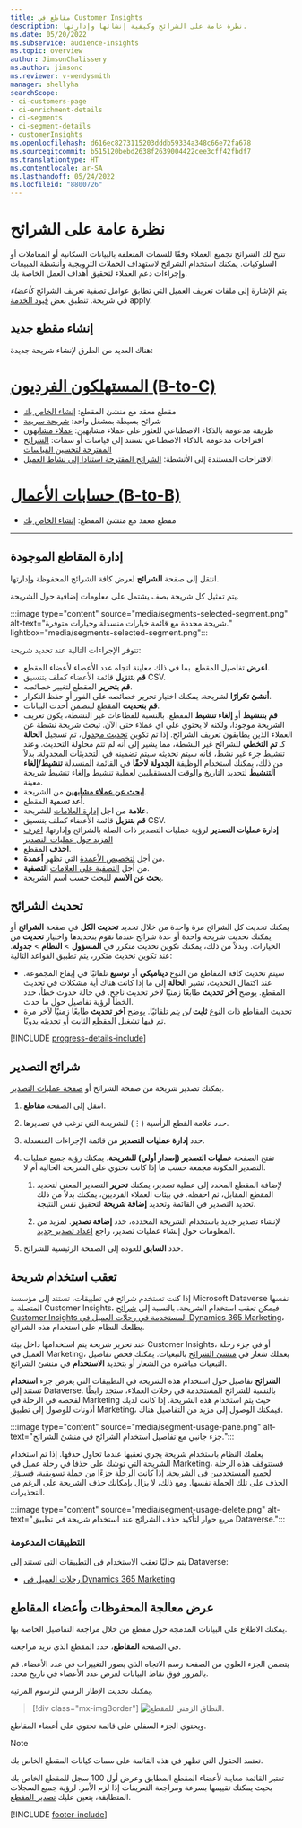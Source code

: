 ```yaml
---
title: مقاطع في Customer Insights
description: نظرة عامة على الشرائح وكيفية إنشائها وإدارتها.
ms.date: 05/20/2022
ms.subservice: audience-insights
ms.topic: overview
author: JimsonChalissery
ms.author: jimsonc
ms.reviewer: v-wendysmith
manager: shellyha
searchScope:
- ci-customers-page
- ci-enrichment-details
- ci-segments
- ci-segment-details
- customerInsights
ms.openlocfilehash: d616ec8273115203dddb59334a348c66e72fa678
ms.sourcegitcommit: b515120bebd2638f2639004422cee3cff42fbdf7
ms.translationtype: HT
ms.contentlocale: ar-SA
ms.lasthandoff: 05/24/2022
ms.locfileid: "8800726"
---
```

# <a name="segments-overview"></a>نظرة عامة على الشرائح

تتيح لك الشرائح تجميع العملاء وفقًا للسمات المتعلقة بالبيانات السكانية أو المعاملات أو السلوكيات. يمكنك استخدام الشرائح لاستهداف الحملات الترويجية وأنشطة المبيعات وإجراءات دعم العملاء لتحقيق أهداف العمل الخاصة بك.

يتم الإشارة إلى ملفات تعريف العميل التي تطابق عوامل تصفية تعريف الشرائح *كأعضاء* في شريحة. تنطبق بعض [قيود الخدمة](/dynamics365/customer-insights/service-limits) apply.

## <a name="create-a-new-segment"></a>إنشاء مقطع جديد

هناك العديد من الطرق لإنشاء شريحة جديدة: 

# <a name="individual-consumers-b-to-c"></a>[المستهلكون الفرديون (B-to-C)](#tab/b2c)

- مقطع معقد مع منشئ المقطع: [إنشاء الخاص بك](segment-builder.md#create-a-new-segment) 
- شرائح بسيطة بمشغل واحد: [شريحة سريعة](segment-builder.md#quick-segments) 
- طريقة مدعومة بالذكاء الاصطناعي للعثور على عملاء مشابهين: [عملاء مشابهون](find-similar-customer-segments.md) 
- اقتراحات مدعومة بالذكاء الاصطناعي تستند إلى قياسات أو سمات: [الشرائح المقترحة لتحسين القياسات](suggested-segments.md) 
- الاقتراحات المستندة إلى الأنشطة: [الشرائح المقترحة استنادا إلى نشاط العميل](suggested-segments-activity.md) 

# <a name="business-accounts-b-to-b"></a>[حسابات الأعمال (B-to-B)](#tab/b2b)

- مقطع معقد مع منشئ المقطع: [إنشاء الخاص بك](segment-builder.md#create-a-new-segment)

---

## <a name="manage-existing-segments"></a>إدارة المقاطع الموجودة

انتقل إلى صفحة **الشرائح** لعرض كافة الشرائح المحفوظة وإدارتها.

يتم تمثيل كل شريحة بصف يشتمل على معلومات إضافية حول الشريحة.

:::image type="content" source="media/segments-selected-segment.png" alt-text="شريحة محددة مع قائمة خيارات منسدلة وخيارات متوفرة." lightbox="media/segments-selected-segment.png":::

تتوفر الإجراءات التالية عند تحديد شريحة:

- **اعرض** تفاصيل المقطع، بما في ذلك معاينة اتجاه عدد الأعضاء لأعضاء المقطع.
- **قم بتنزيل** قائمة الأعضاء كملف بتنسيق CSV.
- **قم بتحرير** المقطع لتغيير خصائصه.
- **أنشئ تكرارًا** لشريحة. يمكنك اختيار تحرير خصائصه على الفور أو حفظ التكرار.
- **قم بتحديث** المقطع ليتضمن أحدث البيانات.
- **قم بتنشيط** أو **إلغاء تنشيط** المقطع. بالنسبة للقطاعات غير النشطة، يكون تعريف الشريحة موجودا، ولكنه لا يحتوي علي اي عملاء حتى الآن. تبحث شريحة نشطة عن العملاء الذين يطابقون تعريف الشرائح. إذا تم تكوين [تحديث مجدول](system.md#schedule-tab)، تم تسجيل **الحالة** كـ **تم التخطي** للشرائح غير النشطة، مما يشير إلى أنه لم تتم محاولة التحديث. وعند تنشيط جزء غير نشط، فانه سيتم تحديثه سيتم تضمينه في التحديثات المجدولة.
  بدلاً من ذلك، يمكنك استخدام الوظيفة **الجدولة لاحقًا** في القائمة المنسدلة **تنشيط/إلغاء التنشيط** لتحديد التاريخ والوقت المستقبليين لعملية تنشيط وإلغاء تنشيط شريحة معينة.
- **[ابحث عن عملاء مشابهين](find-similar-customer-segments.md)** من الشريحة.
- **أعد تسمية** المقطع.
- **علامة** من اجل [إدارة العلامات](work-with-tags-columns.md#manage-tags) للشريحة.
- **قم بتنزيل** قائمة الأعضاء كملف بتنسيق CSV.
- **إدارة عمليات التصدير** لرؤية عمليات التصدير ذات الصلة بالشرائح وإدارتها. [اعرف المزيد حول عمليات التصدير](export-destinations.md)
- **احذف** المقطع.
- **أعمدة‏‎** من أجل [لتخصيص الأعمدة](work-with-tags-columns.md#customize-columns) التي تظهر.
- **التصفية‏‎** من أجل [التصفية على العلامات](work-with-tags-columns.md#filter-on-tags).
- **بحث عن الاسم** للبحث حسب اسم الشريحة.

## <a name="refresh-segments"></a>تحديث الشرائح

يمكنك تحديث كل الشرائح مرة واحدة من خلال تحديد **تحديث الكل** في صفحة **الشرائح** أو يمكنك تحديث شريحة واحدة أو عدة شرائح عندما تقوم بتحديدها واختيار **تحديث** من الخيارات. وبدلاً من ذلك، يمكنك تكوين تحديث متكرر في **المسؤول** > **النظام** > **جدولة**. عند تكوين تحديث متكرر، يتم تطبيق القواعد التالية:

- سيتم تحديث كافة المقاطع من النوع **ديناميكي** أو **توسيع** تلقائيًا في إيقاع المجموعة. عند اكتمال التحديث، تشير **الحالة** إلى ما إذا كانت هناك أية مشكلات في تحديث المقطع. يوضح **آخر تحديث** طابعًا زمنيًا لآخر تحديث ناجح. في حالة حدوث خطأ، حدد الخطأ لرؤية تفاصيل حول ما حدث.
- تحديث المقاطع ذات النوع **ثابت** *لن يتم* تلقائيًا. يوضح **آخر تحديث** طابعًا زمنيًا لآخر مرة تم فيها تشغيل المقطع الثابت أو تحديثه يدويًا.

[!INCLUDE [progress-details-include](includes/progress-details-pane.md)]

## <a name="export-segments"></a>شرائح التصدير

يمكنك تصدير شريحة من صفحة الشرائح أو [صفحة عمليات التصدير](export-destinations.md). 

1. انتقل إلى الصفحة **مقاطع**.

1. حدد علامة القطع الرأسية (&vellip;) للشريحة التي ترغب في تصديرها.

1. حدد **إدارة عمليات التصدير** من قائمة الإجراءات المنسدلة.

1. تفتح الصفحة **عمليات التصدير (إصدار أولي) للشريحة**. يمكنك رؤية جميع عمليات التصدير المكونة مجمعة حسب ما إذا كانت تحتوي على الشريحة الحالية أم لا.

   1. لإضافة المقطع المحدد إلى عملية تصدير، يمكنك **تحرير** التصدير المعني لتحديد المقطع المقابل، ثم احفظه. في بيئات العملاء الفرديين، يمكنك بدلاً من ذلك تحديد التصدير في القائمة وتحديد **إضافة شريحة** لتحقيق نفس النتيجة.

   1. لإنشاء تصدير جديد باستخدام الشريحة المحددة، حدد **إضافة تصدير**. لمزيد من المعلومات حول إنشاء عمليات تصدير، راجع [إعداد تصدير جديد](export-destinations.md#set-up-a-new-export).

1. حدد **السابق** للعودة إلى الصفحة الرئيسية للشرائح.

## <a name="track-usage-of-a-segment"></a>تعقب استخدام شريحة

إذا كنت تستخدم شرائح في تطبيقات، تستند إلى مؤسسة Microsoft Dataverse نفسها المتصلة بـ Customer Insights، فيمكن تعقب استخدام الشريحة. بالنسبة إلى [شرائح Customer Insights المستخدمة في رحلات العميل في Dynamics 365 Marketing](/dynamics365/marketing/real-time-marketing-ci-profile)، يطلعك النظام على استخدام هذه الشرائح.

عند تحرير شريحة يتم استخدامها داخل بيئة Customer Insights، أو في جزء رحلة العميل في Marketing، يعملك شعار في [منشئ الشرائح](segment-builder.md) بالتبعيات. يمكنك فحص تفاصيل التبعيات مباشرة من الشعار أو بتحديد **الاستخدام** في منشئ الشرائح.

يعرض جزء **استخدام‏‎ الشرائح** تفاصيل حول استخدام هذه الشريحة في التطبيقات التي تستند إلى Dataverse. بالنسبة للشرائح المستخدمة في رحلات العملاء، ستجد رابطًا لفحصه في الرحلة في Marketing حيث يتم استخدام هذه الشريحة. إذا كانت لديك أذونات للوصول إلى تطبيق Marketing، فيمكنك الوصول إلى مزيد من التفاصيل هناك.

:::image type="content" source="media/segment-usage-pane.png" alt-text="جزء جانبي مع تفاصيل استخدام الشرائح في منشئ الشرائح.":::

يعلمك النظام باستخدام شريحة يجري تعقبها عندما تحاول حذفها. إذا تم استخدام الشريحة التي توشك على حذفا في رحلة عميل في Marketing، فستتوقف هذه الرحلة لجميع المستخدمين في الشريحة. إذا كانت الرحلة جزءًا من حملة تسويقية، فسيؤثر الحذف على تلك الحملة نفسها. ومع ذلك، لا يزال بإمكانك حذف الشريحة على الرغم من التحذيرات.

:::image type="content" source="media/segment-usage-delete.png" alt-text="مربع حوار لتأكيد حذف الشرائح عند استخدام شريحة في تطبيق Dataverse.":::

### <a name="supported-apps"></a>التطبيقات المدعومة

يتم حاليًا تعقب الاستخدام في التطبيقات التي تستند إلى Dataverse:

- [رحلات العميل في Dynamics 365 Marketing](/dynamics365/marketing/real-time-marketing-ci-profile)

## <a name="view-processing-history-and-segment-members"></a>عرض معالجة المحفوظات وأعضاء المقاطع

يمكنك الاطلاع على البيانات المدمجة حول مقطع من خلال مراجعة التفاصيل الخاصة بها.

في الصفحة **المقاطع**، حدد المقطع الذي تريد مراجعته.

يتضمن الجزء العلوي من الصفحة رسم الاتجاه الذي يصور التغييرات في عدد الأعضاء. قم بالمرور فوق نقاط البيانات لعرض عدد الأعضاء في تاريخ محدد.

يمكنك تحديث الإطار الزمني للرسوم المرئية.

> [!div class="mx-imgBorder"]
> ![النطاق الزمني للمقطع.](media/segment-time-range.png "النطاق الزمني للمقطع")

ويحتوي الجزء السفلي على قائمة تحتوي على أعضاء المقاطع.

> [!NOTE]
> تعتمد الحقول التي تظهر في هذه القائمة على سمات كيانات المقطع الخاص بك.
>
>تعتبر القائمة معاينة لأعضاء المقطع المطابق وعرض أول 100 سجل للمقطع الخاص بك بحيث يمكنك تقييمها بسرعة ومراجعة التعريفات إذا لزم الأمر. لرؤية جميع السجلات المتطابقة، يتعين عليك [تصدير المقطع](export-destinations.md).

[!INCLUDE [footer-include](includes/footer-banner.md)]
